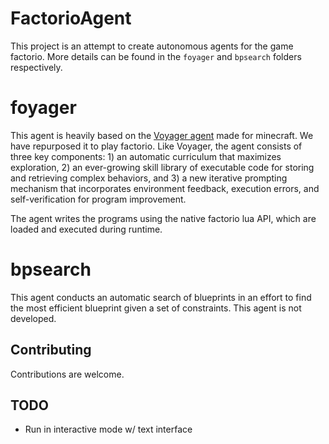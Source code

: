# FactorioAgent

This project is an attempt to create autonomous agents for the game factorio. More details can be found in the `foyager` and `bpsearch` folders respectively.


# foyager

This agent is heavily based on the [Voyager agent](https://github.com/MineDojo/Voyager) made for minecraft. We have repurposed it to play factorio. Like Voyager, the agent consists of three key components: 1) an automatic curriculum that maximizes exploration, 2) an ever-growing skill library of executable code for storing and retrieving complex behaviors, and 3) a new iterative prompting mechanism that incorporates environment feedback, execution errors, and self-verification for program improvement.

The agent writes the programs using the native factorio lua API, which are loaded and executed during runtime.

# bpsearch

This agent conducts an automatic search of blueprints in an effort to find the most efficient blueprint given a set of constraints. This agent is not developed.

## Contributing

Contributions are welcome.

## TODO

- Run in interactive mode w/ text interface